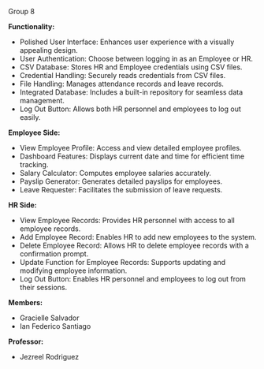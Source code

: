 Group 8

**Functionality:**
- Polished User Interface: Enhances user experience with a visually appealing design.
- User Authentication: Choose between logging in as an Employee or HR.
- CSV Database: Stores HR and Employee credentials using CSV files.
- Credential Handling: Securely reads credentials from CSV files.
- File Handling: Manages attendance records and leave records.
- Integrated Database: Includes a built-in repository for seamless data management.
- Log Out Button: Allows both HR personnel and employees to log out easily.

**Employee Side:**
- View Employee Profile: Access and view detailed employee profiles.
- Dashboard Features: Displays current date and time for efficient time tracking.
- Salary Calculator: Computes employee salaries accurately.
- Payslip Generator: Generates detailed payslips for employees.
- Leave Requester: Facilitates the submission of leave requests.

**HR Side:**
- View Employee Records: Provides HR personnel with access to all employee records.
- Add Employee Record: Enables HR to add new employees to the system.
- Delete Employee Record: Allows HR to delete employee records with a confirmation prompt.
- Update Function for Employee Records: Supports updating and modifying employee information.
- Log Out Button: Enables HR personnel and employees to log out from their sessions.

**Members:**
- Gracielle Salvador
- Ian Federico Santiago

**Professor:**
- Jezreel Rodriguez
